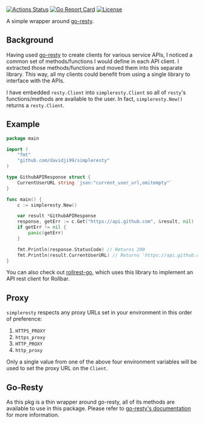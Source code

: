 [![Actions Status](https://github.com/davidji99/simpleresty/workflows/ci/badge.svg)](https://github.com/davidji99/simpleresty/actions)
[![Go Report Card](https://goreportcard.com/badge/github.com/davidji99/simpleresty)](https://goreportcard.com/report/github.com/davidji99/simpleresty)
<a href="LICENSE"><img src="https://img.shields.io/github/license/davidji99/simpleresty.svg" alt="License"></a>

A simple wrapper around [go-resty](https://github.com/go-resty/resty).

## Background
Having used [go-resty](https://github.com/go-resty/resty) to create clients for various service APIs,
I noticed a common set of methods/functions I would define in each API client. I extracted those methods/functions
and moved them into this separate library. This way, all my clients could benefit from using a single library to
interface with the APIs.

I have embedded `resty.Client` into `simpleresty.Client` so all of `resty`'s functions/methods are available to the user.
In fact, `simpleresty.New()` returns a `resty.Client`.

## Example

```go
package main

import (
	"fmt"
	"github.com/davidji99/simpleresty"
)

type GithubAPIResponse struct {
	CurrentUserURL string `json:"current_user_url,omitempty"`
}

func main() {
	c := simpleresty.New()

	var result *GithubAPIResponse
	response, getErr := c.Get("https://api.github.com", &result, nil)
	if getErr != nil {
		panic(getErr)
	}

	fmt.Println(response.StatusCode) // Returns 200
	fmt.Println(result.CurrentUserURL) // Returns 'https://api.github.com/user'
}
```

You can also check out [rollrest-go](https://github.com/davidji99/rollrest-go), which uses this library to implement
an API rest client for Rollbar.

## Proxy
`simpleresty` respects any proxy URLs set in your environment in this order of preference:
1. `HTTPS_PROXY`
1. `https_proxy`
1. `HTTP_PROXY`
1. `http_proxy`

Only a single value from one of the above four environment variables will be used to set the proxy URL on the `Client`.

## Go-Resty
As this pkg is a thin wrapper around go-resty, all of its methods are available to use in this package.
Please refer to [go-resty's documentation](https://github.com/go-resty/resty) for more information.